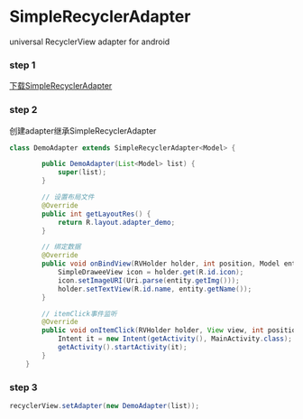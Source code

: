 # SimpleRecyclerAdapter
universal RecyclerView adapter for android

### step 1
<a href='https://github.com/pengwei1024/SimpleRecyclerAdapter/blob/master/SimpleRecyclerAdapter.java' target='_blank'>下载SimpleRecyclerAdapter</a>

### step 2
创建adapter继承SimpleRecyclerAdapter
```java
class DemoAdapter extends SimpleRecyclerAdapter<Model> {

        public DemoAdapter(List<Model> list) {
            super(list);
        }

        // 设置布局文件
        @Override
        public int getLayoutRes() {
            return R.layout.adapter_demo;
        }

        // 绑定数据
        @Override
        public void onBindView(RVHolder holder, int position, Model entity) {
            SimpleDraweeView icon = holder.get(R.id.icon);
            icon.setImageURI(Uri.parse(entity.getImg()));
            holder.setTextView(R.id.name, entity.getName());
        }

        // itemClick事件监听
        @Override
        public void onItemClick(RVHolder holder, View view, int position, WelfareGridItem.ListEntity item) {
            Intent it = new Intent(getActivity(), MainActivity.class);
            getActivity().startActivity(it);
        }
    }
```  

### step 3
```java
recyclerView.setAdapter(new DemoAdapter(list));
```  

 
